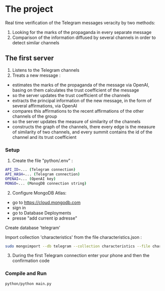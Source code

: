 # The project
Real time verification of the Telegram messages veracity by two methods:
1) Looking for the marks of the propaganda in every separate message
2) Comparison of the information diffused by several channels in order to detect similar channels

## The first server
1) Listens to the Telegram channels
2) Treats a new message :
- estimates the marks of the propaganda of the message via OpenAI, basing on them calculates the trust coefficient of the message 
- so the server updates the trust coefficient of the channels
- extracts the principal information of the new message, in the form of several affirmations, via OpenAI
- compares this affirmations to the recent affirmations of the other channels of the group
- so the server updates the measure of similarity of the channels
- constructs the graph of the channels, there every edge is the measure of similarity of two channels, and every summit contains the id of the channel and its trust coefficient 
  
### Setup
1) Create the file "python/.env" : 
```sh
API_ID=... (Telegram connection)
API_HASH=... (Telegram connection)
OPENAI=... (OpenAI key)
MONGO=... (MonogDB connection string)
```
2) Configure MongoDB Atlas:
- go to https://cloud.mongodb.com 
- sign in 
- go to Database Deployments
- presse "add current ip adresse"

Create database 'telegram'

Import collection 'characteristics' from the file characteristics.json :

```sh
sudo mongoimport --db telegram --collection characteristics --file characteristics.json
```
3) During the first Telegram connection enter your phone and then the confirmation code
### Compile and Run
```sh
python/python main.py
```

